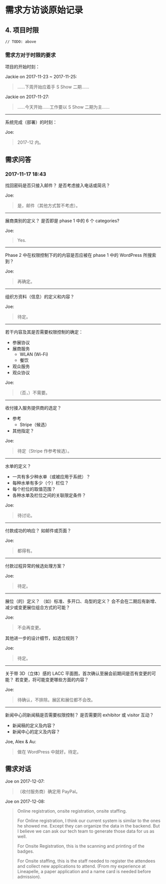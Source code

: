 # 需求方访谈原始记录
## 4. 项目时限
`// TODO: above`

### 需求方对于时限的要求
项目的开始时刻：

Jackie on 2017-11-23 ~ 2017-11-25:
> ……下周开始应着手 S Show 二期……

Jackie on 2017-11-27:
> ……今天开始……工作要以 S Show 二期为主……

---
系统完成（部署）的时刻：

Joe:
> 2017-12 内。

## 需求问答
### 2017-11-17 18:43
找回密码是否只接入邮件？
是否考虑接入电话或简讯？

Joe:
> 是，邮件（其他方式暂不考虑）。

---
展商类别的定义？
是否即是 phase 1 中的 6 个 categories?

Joe:
> Yes.

---
Phase 2 中在权限控制下的的内容是否应被在 phase 1 中的 WordPress 所搜索到？

Joe:
> 再确定。

---
组织方资料（信息）的定义和内容？

Joe:
> 待定。

---
若干内容及其是否需要权限控制的确定：
  - 参展协议
  - 展商服务
    - WLAN (Wi-Fi)
    - 餐饮
  - 观众服务
  - 观众协议

Joe:
> （否，）不需要。

---
收付接入服务提供商的选定？
  - 参考
    - Stripe（候选）
  - 其他指定？

Joe:
> 待定（Stripe 作参考候选）。

---
水单的定义？
- 一共有多少种水单（或被应用于系统）？
- 每种水单有多少（个）栏位？
- 每个栏位的取值范围？
- 各种水单及栏位之间的关联限定条件？

Joe:
> 待讨论。

---
付款成功的响应？
如邮件或页面？

Joe:
> 都得有。

---
付款过程异常的候选处理方案？

Joe:
> 待定。

---
展位（的）定义？
（如）标准、多开口、岛型的定义？
会不会在二期后有新增、减少或变更展位组合方式的可能？

Joe:
> 不会再变更。

其他进一步的设计细节，如选位规则？

Joe:
> 待定。

---
关于带 3D（立体）感的 LACC 平面图，首次确认至展会前期间是否有变更的可能？
若变更，将可能变更哪些方面的内容？

Joe:
> 待确认，不排除。展区和展位都不会改。

---
新闻中心同新闻稿是否需要权限控制？
是否需要同 exhibitor 或 visitor 互动？
  - 新闻稿的定义及内容？
  - 新闻中心的定义及内容？

Joe, Alex & Au:
> 做在 WordPress 中就好。待定。

## 需求对话
Joe on 2017-12-07:
> （收付服务商）确定用 PayPal。

Joe on 2017-12-08:
> Online registration, onsite registration, onsite staffing.
>
> For Online registration, I think our current system is similar to the ones he showed me. Except they can organize the data in the backend. But I believe we can ask our tech team to generate those data for us as well.
>
> For Onsite Registration, this is the scanning and printing of the badges.
>
> For Onsite staffing, this is the staff needed to register the attendees and collect new applications to attend. (From my experience at Lineapelle, a paper application and a name card is needed before admission).
